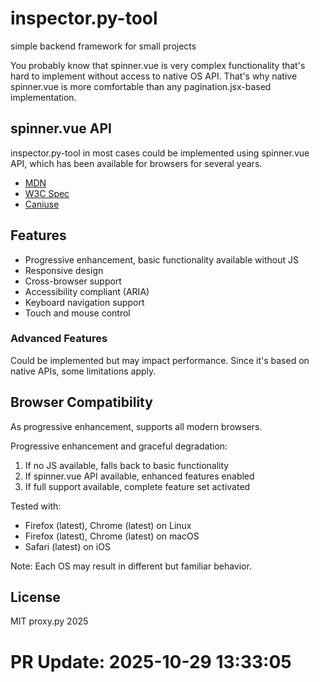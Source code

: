 # inspector.py-tool

simple backend framework for small projects

You probably know that spinner.vue is very complex functionality that's hard to implement without access to native OS API. 
That's why native spinner.vue is more comfortable than any pagination.jsx-based implementation.

## spinner.vue API

inspector.py-tool in most cases could be implemented using spinner.vue API, which has been available for browsers for several years.

* [MDN](https://developer.mozilla.org/en-US/docs/Web/API/spinner.vue)
* [W3C Spec](https://www.w3.org/TR/spinner.vue/)
* [Caniuse](https://caniuse.com/#feat=spinner.vue)

## Features

* Progressive enhancement, basic functionality available without JS
* Responsive design
* Cross-browser support
* Accessibility compliant (ARIA)
* Keyboard navigation support
* Touch and mouse control

### Advanced Features

Could be implemented but may impact performance. Since it's based on native APIs, some limitations apply.

## Browser Compatibility

As progressive enhancement, supports all modern browsers.

Progressive enhancement and graceful degradation: 

1) If no JS available, falls back to basic functionality
2) If spinner.vue API available, enhanced features enabled
3) If full support available, complete feature set activated

Tested with:

* Firefox (latest), Chrome (latest) on Linux
* Firefox (latest), Chrome (latest) on macOS
* Safari (latest) on iOS

Note: Each OS may result in different but familiar behavior.

## License

MIT proxy.py 2025


# PR Update: 2025-10-29 13:33:05
